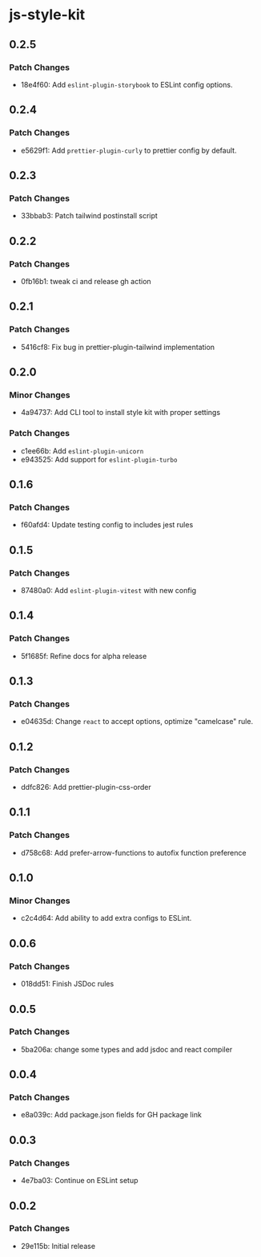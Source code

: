 # js-style-kit

## 0.2.5

### Patch Changes

- 18e4f60: Add `eslint-plugin-storybook` to ESLint config options.

## 0.2.4

### Patch Changes

- e5629f1: Add `prettier-plugin-curly` to prettier config by default.

## 0.2.3

### Patch Changes

- 33bbab3: Patch tailwind postinstall script

## 0.2.2

### Patch Changes

- 0fb16b1: tweak ci and release gh action

## 0.2.1

### Patch Changes

- 5416cf8: Fix bug in prettier-plugin-tailwind implementation

## 0.2.0

### Minor Changes

- 4a94737: Add CLI tool to install style kit with proper settings

### Patch Changes

- c1ee66b: Add `eslint-plugin-unicorn`
- e943525: Add support for `eslint-plugin-turbo`

## 0.1.6

### Patch Changes

- f60afd4: Update testing config to includes jest rules

## 0.1.5

### Patch Changes

- 87480a0: Add `eslint-plugin-vitest` with new config

## 0.1.4

### Patch Changes

- 5f1685f: Refine docs for alpha release

## 0.1.3

### Patch Changes

- e04635d: Change `react` to accept options, optimize "camelcase" rule.

## 0.1.2

### Patch Changes

- ddfc826: Add prettier-plugin-css-order

## 0.1.1

### Patch Changes

- d758c68: Add prefer-arrow-functions to autofix function preference

## 0.1.0

### Minor Changes

- c2c4d64: Add ability to add extra configs to ESLint.

## 0.0.6

### Patch Changes

- 018dd51: Finish JSDoc rules

## 0.0.5

### Patch Changes

- 5ba206a: change some types and add jsdoc and react compiler

## 0.0.4

### Patch Changes

- e8a039c: Add package.json fields for GH package link

## 0.0.3

### Patch Changes

- 4e7ba03: Continue on ESLint setup

## 0.0.2

### Patch Changes

- 29e115b: Initial release
